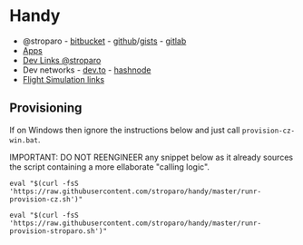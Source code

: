 # Handy

* @stroparo - [bitbucket](https://bitbucket.org/dashboard/repositories?projectKey=STMAIN&projectOwner=%7B0aefcc98-9b42-4cd9-86b8-e49f49e007ea%7D) - [github](https://github.com/stroparo?tab=repositories&q=&type=source&language=)/[gists](https://gist.github.com/stroparo) - [gitlab](https://gitlab.com/dashboard/projects?personal=true&sort=name_asc)
* [Apps](https://www.notion.so/Apps-a0911d71491446678fb3c3a8233cbe5b)
* [Dev Links @stroparo](https://github.com/stroparo/devlinks#dev-links)
* Dev networks - [dev.to](https://dev.to/cptstroparo/hi-im-cristian-stroparo) - [hashnode](https://hashnode.com/@stroparo)
* [Flight Simulation links](https://www.notion.so/Flight-Simulation-links-b3ac9d0d96c34fe3b07803ce99b55510)

## Provisioning

If on Windows then ignore the instructions below and just call ```provision-cz-win.bat```.

IMPORTANT:
DO NOT REENGINEER any snippet below as it already sources the script containing a more ellaborate "calling logic".

```
eval "$(curl -fsS 'https://raw.githubusercontent.com/stroparo/handy/master/runr-provision-cz.sh')"
```

```
eval "$(curl -fsS 'https://raw.githubusercontent.com/stroparo/handy/master/runr-provision-stroparo.sh')"
```
